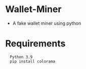 # Wallet-Miner
- A fake wallet miner using python

# Requirements
      Python 3.9
      pip install colorama
